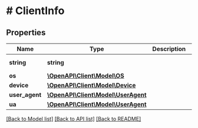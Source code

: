 # # ClientInfo

## Properties

Name | Type | Description | Notes
------------ | ------------- | ------------- | -------------
**string** | **string** |  | [optional] [readonly]
**os** | [**\OpenAPI\Client\Model\OS**](OS.md) |  | [optional]
**device** | [**\OpenAPI\Client\Model\Device**](Device.md) |  | [optional]
**user_agent** | [**\OpenAPI\Client\Model\UserAgent**](UserAgent.md) |  | [optional]
**ua** | [**\OpenAPI\Client\Model\UserAgent**](UserAgent.md) |  | [optional]

[[Back to Model list]](../../README.md#models) [[Back to API list]](../../README.md#endpoints) [[Back to README]](../../README.md)
